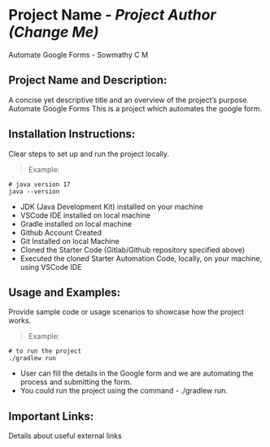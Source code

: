 # Project Name - _Project Author (Change Me)_
Automate Google Forms - Sowmathy C M


## Project Name and Description:
A concise yet descriptive title and an overview of the project’s purpose.
Automate Google Forms
This is a project which automates the google form.


## Installation Instructions:
Clear steps to set up and run the project locally.
> Example:
```
# java version 17
java --version
```

* JDK (Java Development Kit) installed on your machine 
* VSCode IDE installed on local machine
* Gradle installed on local machine
* Github Account Created
* Git Installed on local Machine 
* Cloned the Starter Code (Gitlab/Github repository specified above) 
* Executed the cloned Starter Automation Code, locally, on your machine, using VSCode IDE 


## Usage and Examples:
Provide sample code or usage scenarios to showcase how the project works.
> Example:
```
# to run the project
./gradlew run
```

- User can fill the details in the Google form and we are automating the process and submitting the form.
- You could run the project using the command - ./gradlew run.

## Important Links:
Details about useful external links
 
